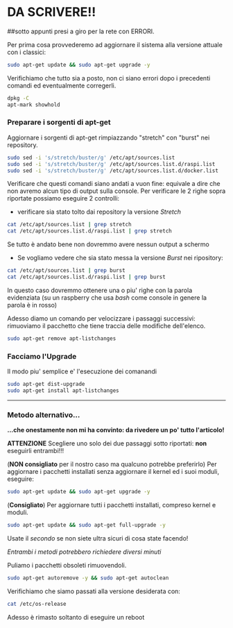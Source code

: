 # DA SCRIVERE!!
##sotto appunti presi a giro per la rete con ERRORI.

Per prima cosa provvederemo ad aggiornare il sistema alla versione attuale con i classici:
```bash
sudo apt-get update && sudo apt-get upgrade -y
```
Verifichiamo che tutto sia a posto, non ci siano errori dopo i precedenti comandi ed eventualmente corregerli.
```bash
dpkg -C
apt-mark showhold
```
### Preparare i sorgenti di apt-get
Aggiornare i sorgenti di apt-get rimpiazzando "stretch" con "burst" nei repository. 
```bash
sudo sed -i 's/stretch/buster/g' /etc/apt/sources.list    
sudo sed -i 's/stretch/buster/g' /etc/apt/sources.list.d/raspi.list
sudo sed -i 's/stretch/buster/g' /etc/apt/sources.list.d/docker.list
```
Verificare che questi comandi siano andati a vuon fine: equivale a dire che non avremo alcun tipo di output sulla console.
Per verificare le 2 righe sopra riportate possiamo eseguire 2 controlli:
- verificare sia stato tolto dai repository la versione *Stretch*
```bash
cat /etc/apt/sources.list | grep stretch
cat /etc/apt/sources.list.d/raspi.list | grep stretch
```
Se tutto è andato bene non dovremmo avere nessun output a schermo
- Se vogliamo vedere che sia stato messa la versione *Burst* nei ripository:
```bash
cat /etc/apt/sources.list | grep burst
cat /etc/apt/sources.list.d/raspi.list | grep burst
```
In questo caso dovremmo ottenere una o piu' righe con la parola evidenziata (su un raspberry che usa *bash* come console in genere la parola è in rosso)

Adesso diamo un comando per velocizzare i passaggi successivi: rimuoviamo il pacchetto che tiene traccia delle modifiche dell'elenco.
```bash
sudo apt-get remove apt-listchanges
```
### Facciamo l'Upgrade
Il modo piu' semplice e' l'esecuzione dei comanandi
```bash
sudo apt-get dist-upgrade
sudo apt-get install apt-listchanges
```

***
### Metodo alternativo...
**...che onestamente non mi ha convinto: da rivedere un po' tutto l'articolo!**

**ATTENZIONE** Scegliere uno solo dei due passaggi sotto riportati: **non** eseguirli entrambi!!!

(**NON consigliato** per il nostro caso ma qualcuno potrebbe preferirlo) 
Per aggiornare i pacchetti installati senza aggiornare il kernel ed i suoi moduli, eseguire:
```bash
sudo apt-get update && sudo apt-get upgrade -y
```
(**Consigliato**) 
Per aggiornare tutti i pacchetti installati, compreso kernel e moduli.
```bash
sudo apt-get update && sudo apt-get full-upgrade -y
```
Usate il *secondo* se non siete ultra sicuri di cosa state facendo!

*Entrambi i metodi potrebbero richiedere diversi minuti*

Puliamo i pacchetti obsoleti rimuovendoli.
```bash
sudo apt-get autoremove -y && sudo apt-get autoclean
```
Verifichiamo che siamo passati alla versione desiderata con:
```bash
cat /etc/os-release
```
Adesso è rimasto soltanto di eseguire un reboot
